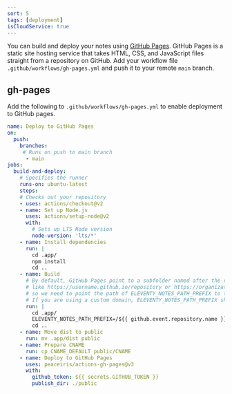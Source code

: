 ```yaml
---
sort: 5
tags: [deployment]
isCloudService: true
---
```


You can build and deploy your notes using [GitHub Pages](https://pages.github.com/). GitHub Pages is a static site hosting service that takes HTML, CSS, and JavaScript files straight from a repository on GitHub. Add your workflow file `.github/workflows/gh-pages.yml` and push it to your remote `main` branch.

## gh-pages

Add the following to `.github/workflows/gh-pages.yml` to enable deployment to GitHub pages.

```yaml
name: Deploy to GitHub Pages
on:
  push:
    branches:
     # Runs on push to main branch
      - main
jobs:
  build-and-deploy:
    # Specifies the runner
    runs-on: ubuntu-latest
    steps:
    # Checks out your repository
    - uses: actions/checkout@v2 
    - name: Set up Node.js
      uses: actions/setup-node@v2
      with:
        # Sets up LTS Node version
        node-version: 'lts/*'
    - name: Install dependencies
      run: |
        cd .app/
        npm install
        cd ..
    - name: Build
      # By default, GitHub Pages point to a subfolder named after the repository name,
      # like https://username.github.io/repository or https://organization.github.io/repository,
      # so we need to point the path of ELEVENTY_NOTES_PATH_PREFIX to the repository name.
      # If you are using a custom domain, ELEVENTY_NOTES_PATH_PREFIX should point to /
      run: |
        cd .app/
        ELEVENTY_NOTES_PATH_PREFIX=/${{ github.event.repository.name }}/ npm run build
        cd ..
    - name: Move dist to public
      run: mv .app/dist public
    - name: Prepare CNAME
      run: cp CNAME_DEFAULT public/CNAME
    - name: Deploy to GitHub Pages
      uses: peaceiris/actions-gh-pages@v3
      with:
        github_token: ${{ secrets.GITHUB_TOKEN }}
        publish_dir: ./public 
```
